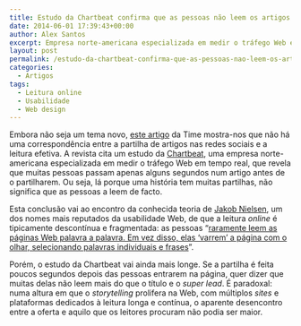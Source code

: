 ```yaml
---
title: Estudo da Chartbeat confirma que as pessoas não leem os artigos que partilham
date: 2014-06-01 17:39:43+00:00
author: Alex Santos
excerpt: Empresa norte-americana especializada em medir o tráfego Web em tempo real revela que muitas pessoas passam apenas alguns segundos num artigo antes de o partilharem
layout: post
permalink: /estudo-da-chartbeat-confirma-que-as-pessoas-nao-leem-os-artigos-que-partilham
categories:
  - Artigos
tags:
  - Leitura online
  - Usabilidade
  - Web design
---
```

Embora não seja um tema novo, <a href="http://techland.time.com/2014/02/14/people-dont-read-stories-they-tweet/?xid=rss-topstories" target="_blank">este artigo</a> da Time mostra-nos que não há uma correspondência entre a partilha de artigos nas redes sociais e a leitura efetiva. A revista cita um estudo da <a href="https://chartbeat.com/" target="_blank">Chartbeat</a>, uma empresa norte-americana especializada em medir o tráfego Web em tempo real, que revela que muitas pessoas passam apenas alguns segundos num artigo antes de o partilharem. Ou seja, lá porque uma história tem muitas partilhas, não significa que as pessoas a leem de facto.

Esta conclusão vai ao encontro da conhecida teoria de <a href="http://www.nngroup.com/people/jakob-nielsen/" target="_blank">Jakob Nielsen</a>, um dos nomes mais reputados da usabilidade Web, de que a leitura _online_ é tipicamente descontínua e fragmentada: as pessoas “<a href="http://www.nngroup.com/articles/how-users-read-on-the-web/" target="_blank">raramente leem as páginas Web palavra a palavra. Em vez disso, elas ‘varrem’ a página com o olhar, selecionando palavras individuais e frases</a>”.

Porém, o estudo da Chartbeat vai ainda mais longe. Se a partilha é feita poucos segundos depois das pessoas entrarem na página, quer dizer que muitas delas não leem mais do que o título e o _super lead_. É paradoxal: numa altura em que o _storytelling_ prolifera na Web, com múltiplos _sites_ e plataformas dedicados à leitura longa e contínua, o aparente desencontro entre a oferta e aquilo que os leitores procuram não podia ser maior.